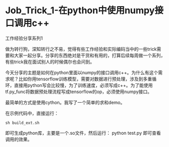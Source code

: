 # Job_Trick_1-在python中使用numpy接口调用c++
工作经验分享系列1

做为转行狗，深知转行之不易，觉得有些工作经验和实际编码当中的一些trick需要和大家一起分享。分享的东西绝对是干货和有用的，打算后续每周做一个系列，有些trick我在面试别人的时候偶尔也会问到。

今天分享的主题是如何在python里面以numpy的接口调用c++。为什么有这个需求呢？比如你用tensorflow训练模型，需要对数据进行预处理，涉及到多重循环，直接用python写会比较慢，为了训练速度，必须写成c++。为了能使用tf.py_func将数据预处理流程写成tensorflow的op，必须使用numpy接口。

最简单的方式是使用cython。我写了一个简单的求和demo。

在示例代码中，直接运行：
```shell
sh build_ext.sh
```
即可生成python库，主要是一个.so文件，然后运行：
python test.py
即可查看调用的效果。
